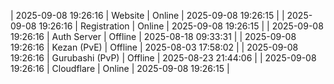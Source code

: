 | 2025-09-08 19:26:16 | Website | Online | 2025-09-08 19:26:15 |
| 2025-09-08 19:26:16 | Registration | Online | 2025-09-08 19:26:15 |
| 2025-09-08 19:26:16 | Auth Server | Offline | 2025-08-18 09:33:31 |
| 2025-09-08 19:26:16 | Kezan (PvE) | Offline | 2025-08-03 17:58:02 |
| 2025-09-08 19:26:16 | Gurubashi (PvP) | Offline | 2025-08-23 21:44:06 |
| 2025-09-08 19:26:16 | Cloudflare | Online | 2025-09-08 19:26:15 |
